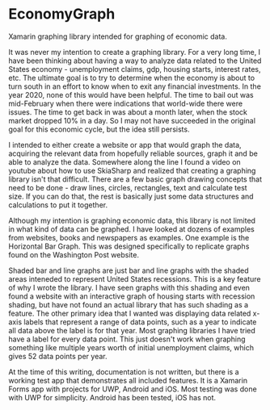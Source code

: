 # EconomyGraph
Xamarin graphing library intended for graphing of economic data.

It was never my intention to create a graphing library.  For a very long time, I have been thinking about having a way to analyze data related to the United States economy - unemployment claims, gdp, housing starts, interest rates, etc.  The ultimate goal is to try to determine when the economy is about to turn south in an effort to know when to exit any financial investments.  In the year 2020, none of this would have been helpful.  The time to bail out was mid-February when there were indications that world-wide there were issues.  The time to get back in was about a month later, when the stock market dropped 10% in a day.  So I may not have succeeded in the original goal for this economic cycle, but the idea still persists.

I intended to either create a website or app that would graph the data, acquiring the relevant data from hopefully reliable sources, graph it and be able to analyze the data.  Somewhere along the line I found a video on youtube about how to use SkiaSharp and realized that creating a graphing library isn't that difficult.  There are a few basic graph drawing concepts that need to be done - draw lines, circles, rectangles, text and calculate test size.  If you can do that, the rest is basically just some data structures and calculations to put it together.

Although my intention is graphing economic data, this library is not limited in what kind of data can be graphed.  I have looked at dozens of examples from websites, books and newspapers as examples.  One example is the Horizontal Bar Graph.  This was designed specifically to replicate graphs found on the Washington Post website.

Shaded bar and line graphs are just bar and line graphs with the shaded areas inteneded to represent United States recessions.  This is a key feature of why I wrote the library.  I have seen graphs with this shading and even found a website with an interactive graph of housing starts with recession shading, but have not found an actual library that has such shading as a feature.  The other primary idea that I wanted was displaying data related x-axis labels that represent a range of data points, such as a year to indicate all data above the label is for that year.  Most graphing libraries I have tried have a label for every data point.  This just doesn't work when graphing something like multiple years worth of initial unemployment claims, which gives 52 data points per year.

At the time of this writing, documentation is not written, but there is a working test app that demonstrates all included features.  It is a Xamarin Forms app with projects for UWP, Android and iOS.  Most testing was done with UWP for simplicity.  Android has been tested, iOS has not.
